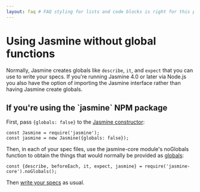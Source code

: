 ```yaml
---
layout: faq # FAQ styling for lists and code blocks is right for this page
---
```


<h1>Using Jasmine without global functions</h1>

Normally, Jasmine creates globals like `describe`, `it`, and `expect` that you
can use to write your specs. If you're running Jasmine
4.0 or later via Node.js you also have the option of importing the Jasmine
interface rather than having Jasmine create globals.

<h2 markdown="1">If you're using the `jasmine` NPM package</h2>

First, pass `{globals: false}` to the
[Jasmine constructor](/api/npm/edge/Jasmine.html):

```
const Jasmine = require('jasmine');
const jasmine = new Jasmine({globals: false});
```

Then, in each of your spec files, use the jasmine-core module's noGlobals function to obtain the things that would normally be provided as [globals](/api/edge/global):

```
const {describe, beforeEach, it, expect, jasmine} = require('jasmine-core').noGlobals();
```

Then [write your specs](./your_first_suite) as usual.
